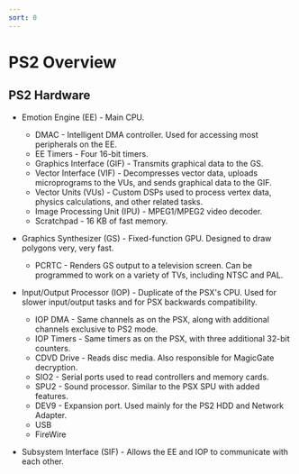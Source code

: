 ```yaml
---
sort: 0
---
```


# PS2 Overview
## PS2 Hardware
- Emotion Engine (EE) - Main CPU.
  + DMAC - Intelligent DMA controller. Used for accessing most peripherals on the EE.
  + EE Timers - Four 16-bit timers.
  + Graphics Interface (GIF) - Transmits graphical data to the GS.
  + Vector Interface (VIF) - Decompresses vector data, uploads microprograms to the VUs, and sends graphical data to the GIF.
  + Vector Units (VUs) - Custom DSPs used to process vertex data, physics calculations, and other related tasks.
  + Image Processing Unit (IPU) - MPEG1/MPEG2 video decoder.
  + Scratchpad - 16 KB of fast memory.
  
- Graphics Synthesizer (GS) - Fixed-function GPU. Designed to draw polygons very, very fast.
  + PCRTC - Renders GS output to a television screen. Can be programmed to work on a variety of TVs, including NTSC and PAL.
  
- Input/Output Processor (IOP) - Duplicate of the PSX's CPU. Used for slower input/output tasks and for PSX backwards compatibility.
  + IOP DMA - Same channels as on the PSX, along with additional channels exclusive to PS2 mode.
  + IOP Timers - Same timers as on the PSX, with three additional 32-bit counters.
  + CDVD Drive - Reads disc media. Also responsible for MagicGate decryption.
  + SIO2 - Serial ports used to read controllers and memory cards.
  + SPU2 - Sound processor. Similar to the PSX SPU with added features.
  + DEV9 - Expansion port. Used mainly for the PS2 HDD and Network Adapter.
  + USB
  + FireWire
  
- Subsystem Interface (SIF) - Allows the EE and IOP to communicate with each other.
